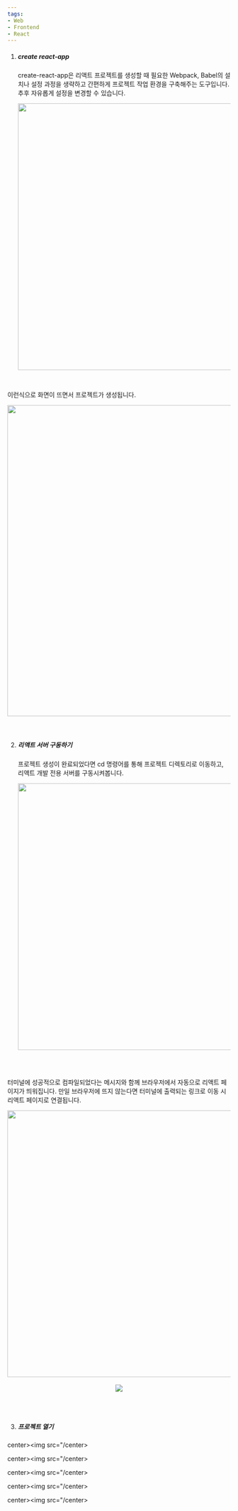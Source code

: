 ```yaml
---
tags:
- Web
- Frontend
- React
---
```






1. ##### create react-app

   create-react-app은 리액트 프로젝트를 생성할 때 필요한 Webpack, Babel의 설치나 설정 과정을 생략하고 간편하게 프로젝트 작업 환경을 구축해주는 도구입니다. 추후 자유롭게 설정을 변경할 수 있습니다.

   <center><img src="https://user-images.githubusercontent.com/33229855/72392433-7318e700-3773-11ea-90d1-f7c902d431e0.png" width="600px"/></center>

<br/>

  이런식으로 화면이 뜨면서 프로젝트가 생성됩니다. 

<center><img src="https://user-images.githubusercontent.com/33229855/72392530-b2473800-3773-11ea-9f9f-34c8bef13dc7.png" width="700px"/></center>

<br/>

<br/>

2. ##### 리액트 서버 구동하기

    프로젝트 생성이 완료되었다면 cd 명령어를 통해 프로젝트 디렉토리로 이동하고, 리액트 개발 전용 서버를 구동시켜봅니다.

   <center><img src="https://user-images.githubusercontent.com/33229855/72392755-2a156280-3774-11ea-9351-f72a17cd0ee6.png" width="600px"/></center>

<br/>

<br/>

 터미널에 성공적으로 컴파일되었다는 메시지와 함께 브라우저에서 자동으로 리액트 페이지가 띄워집니다. 만일 브라우저에 뜨지 않는다면 터미널에 출력되는 링크로 이동 시 리액트 페이지로 연결됩니다.

<center><img src="https://user-images.githubusercontent.com/33229855/72392963-c17ab580-3774-11ea-8526-cdf69fd02094.png" width="600px"/></center><br/>

<center><img src="https://user-images.githubusercontent.com/33229855/72392904-92644400-3774-11ea-9cf7-83af000e95c7.png"/></center>

<br/><br/>

3. ##### 프로젝트 열기

   

center><img src="/center>

center><img src="/center>

center><img src="/center>

center><img src="/center>

center><img src="/center>

